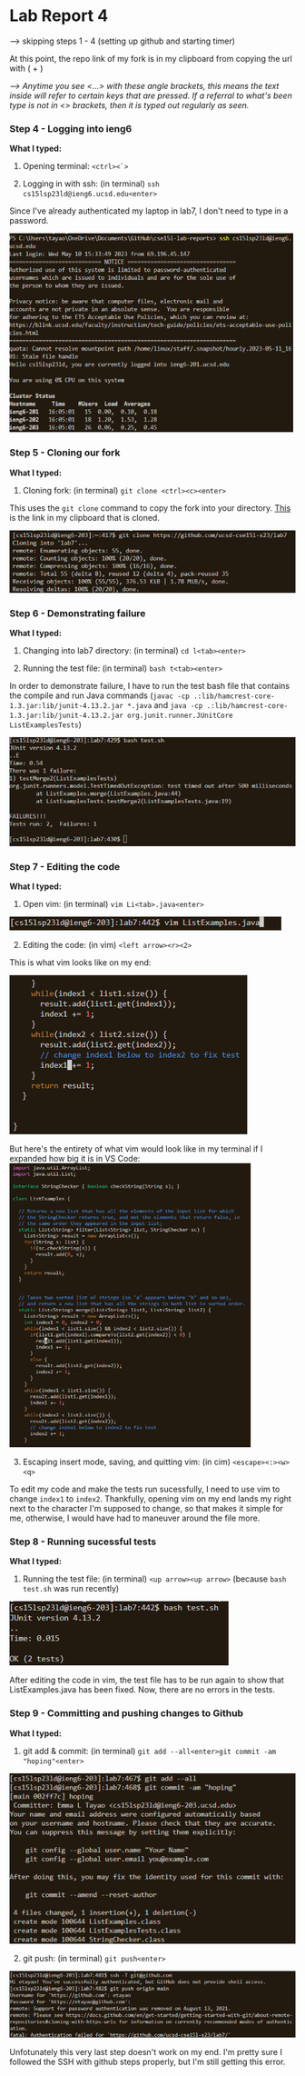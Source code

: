 # Lab Report 4

--> skipping steps 1 - 4 (setting up github and starting timer)

At this point, the repo link of my fork is in my clipboard from copying the url with (<ctrl> + <c>)



*--> Anytime you see <...> with these angle brackets, this means the text inside will refer to certain keys that are pressed. If a referral to what's been type is not in <> brackets, then it is typed out regularly as seen.*
### Step 4 - Logging into ieng6
**What I typed:**

1. Opening terminal: ``<ctrl><`>``

2. Logging in with ssh: (in terminal) `ssh cs15lsp23ld@ieng6.ucsd.edu<enter>`

Since I've already authenticated my laptop in lab7, I don't need to type in a password.

<img src="pics/ssh.png" alt= “” width=500 height=350>

### Step 5 - Cloning our fork
**What I typed:**

1. Cloning fork: (in terminal) `git clone <ctrl><c><enter>`

This uses the `git clone` command to copy the fork into your directory. [This](https://github.com/ucsd-cse15l-s23/lab7) is the link in my clipboard that is cloned.

![Image](pics/git-clone.png)



### Step 6 - Demonstrating failure
**What I typed:**

1. Changing into lab7 directory: (in terminal) `cd l<tab><enter>`

2. Running the test file: (in terminal) `bash t<tab><enter>`

In order to demonstrate failure, I have to run the test bash file that contains the compile and run Java commands (`javac -cp .:lib/hamcrest-core-1.3.jar:lib/junit-4.13.2.jar *.java` and `java -cp .:lib/hamcrest-core-1.3.jar:lib/junit-4.13.2.jar org.junit.runner.JUnitCore ListExamplesTests`)

![Image](pics/failure.png)

### Step 7 - Editing the code
**What I typed:**

1. Open vim: (in terminal) `vim Li<tab>.java<enter>`

![Image](pics/vim-cmd.png)

2. Editing the code: (in vim) `<left arrow><r><2>`

This is what vim looks like on my end:

![Image](pics/vim-modified.png)

But here's the entirety of what vim would look like in my terminal if I expanded how big it is in VS Code:
<img src="pics/vim-open.png" alt= “” width=425 height=500>

3. Escaping insert mode, saving, and quitting vim: (in cim) `<escape><:><w><q>`

To edit my code and make the tests run sucessfully, I need to use vim to change `index1` to `index2`. Thankfully, opening vim on my end lands my right next to the character I'm supposed to change, so that makes it simple for me, otherwise, I would have had to maneuver around the file more.

### Step 8 - Running sucessful tests
**What I typed:**

1. Running the test file: (in terminal) `<up arrow><up arrow>` (because `bash test.sh` was run recently)

![Image](pics/success.png)

After editing the code in vim, the test file has to be run again to show that ListExamples.java has been fixed. Now, there are no errors in the tests.

### Step 9 - Committing and pushing changes to Github
**What I typed:**

1. git add & commit: (in terminal) `git add --all<enter>git commit -am "hoping"<enter>`

![Image](pics/add-commit.png)

2. git push: (in terminal) `git push<enter>`

![Image](pics/help.png)

Unfotunately this very last step doesn't work on my end. I'm pretty sure I followed the SSH with github steps properly, but I'm still getting this error. 
